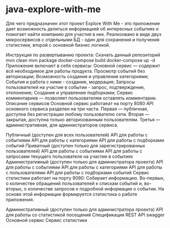 # java-explore-with-me
Для чего предназначен этот проект
Explore With Me - это приложение дает возможность делиться информацией об интересных событиях и помогает найти компанию для участия в них. Реализовано в виде двух микросервисов с отдельными БД - один для сохранения и получения статистики, второй с основной бизнес логикой.

Инструкция по развертыванию проекта:
Скачать данный репозиторий
mvn clean
mvn package
docker-compose build
docker-compose up -d
Приложение включает в себя сервисы:
Основной сервис — содержит всё необходимое для работы продукта.
Просмотр событий без авторизации;
Возможность создания и управления категориями;
События и работа с ними - создание, модерация;
Запросы пользователей на участие в событии - запрос, подтверждение, отклонение;
Создание и управление подборками;
Сервис комментариев — позволяет пользователям оставлять комментарии.
Описание сервисов
Основной сервис работаеат на порту 8080
API основного сервиса разделен на три части. Первая — публичная, доступна без регистрации любому пользователю сети. Вторая — закрытая, доступна только авторизованным пользователям. Третья — административная, для администраторов сервиса.

Публичный (доступен для всех пользователей)
API для работы с событиями
API для работы с категориями
API для работы с подборками событий
Приватный (доступен только для зарегистрированных пользователей)
API для работы с событиями
API для работы с запросами текущего пользователя на участие в событиях
Административный (доступен только для администратора проекта)
API для работы с событиями
API для работы с категориями
API для работы с пользователями
API для работы с подборками событий
Сервис статистики работает на порту 9090:
Собирает информацию. Во-первых, о количестве обращений пользователей к спискам событий и, во-вторых, о количестве запросов к подробной информации о событии. На основе этой информации формируется статистика о работе приложения.

Административный (доступен только для администратора проекта)
API для работы со статистикой посещений
Спецификация REST API swagger
Основной сервис
Сервис статистики
